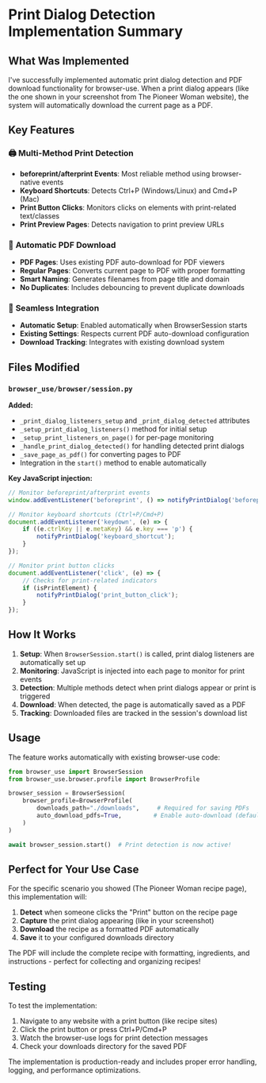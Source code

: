 # Print Dialog Detection Implementation Summary

## What Was Implemented

I've successfully implemented automatic print dialog detection and PDF download functionality for browser-use. When a print dialog appears (like the one shown in your screenshot from The Pioneer Woman website), the system will automatically download the current page as a PDF.

## Key Features

### 🖨️ **Multi-Method Print Detection**
- **beforeprint/afterprint Events**: Most reliable method using browser-native events
- **Keyboard Shortcuts**: Detects Ctrl+P (Windows/Linux) and Cmd+P (Mac)
- **Print Button Clicks**: Monitors clicks on elements with print-related text/classes
- **Print Preview Pages**: Detects navigation to print preview URLs

### 📄 **Automatic PDF Download**
- **PDF Pages**: Uses existing PDF auto-download for PDF viewers
- **Regular Pages**: Converts current page to PDF with proper formatting
- **Smart Naming**: Generates filenames from page title and domain
- **No Duplicates**: Includes debouncing to prevent duplicate downloads

### 🔧 **Seamless Integration**
- **Automatic Setup**: Enabled automatically when BrowserSession starts
- **Existing Settings**: Respects current PDF auto-download configuration
- **Download Tracking**: Integrates with existing download system

## Files Modified

### `browser_use/browser/session.py`
**Added:**
- `_print_dialog_listeners_setup` and `_print_dialog_detected` attributes
- `_setup_print_dialog_listeners()` method for initial setup
- `_setup_print_listeners_on_page()` for per-page monitoring
- `_handle_print_dialog_detected()` for handling detected print dialogs
- `_save_page_as_pdf()` for converting pages to PDF
- Integration in the `start()` method to enable automatically

**Key JavaScript injection:**
```javascript
// Monitor beforeprint/afterprint events
window.addEventListener('beforeprint', () => notifyPrintDialog('beforeprint_event'));

// Monitor keyboard shortcuts (Ctrl+P/Cmd+P)
document.addEventListener('keydown', (e) => {
    if ((e.ctrlKey || e.metaKey) && e.key === 'p') {
        notifyPrintDialog('keyboard_shortcut');
    }
});

// Monitor print button clicks
document.addEventListener('click', (e) => {
    // Checks for print-related indicators
    if (isPrintElement) {
        notifyPrintDialog('print_button_click');
    }
});
```

## How It Works

1. **Setup**: When `BrowserSession.start()` is called, print dialog listeners are automatically set up
2. **Monitoring**: JavaScript is injected into each page to monitor for print events
3. **Detection**: Multiple methods detect when print dialogs appear or print is triggered
4. **Download**: When detected, the page is automatically saved as a PDF
5. **Tracking**: Downloaded files are tracked in the session's download list

## Usage

The feature works automatically with existing browser-use code:

```python
from browser_use import BrowserSession
from browser_use.browser.profile import BrowserProfile

browser_session = BrowserSession(
    browser_profile=BrowserProfile(
        downloads_path="./downloads",     # Required for saving PDFs
        auto_download_pdfs=True,         # Enable auto-download (default: True)
    )
)

await browser_session.start()  # Print detection is now active!
```

## Perfect for Your Use Case

For the specific scenario you showed (The Pioneer Woman recipe page), this implementation will:

1. **Detect** when someone clicks the "Print" button on the recipe page
2. **Capture** the print dialog appearing (like in your screenshot)
3. **Download** the recipe as a formatted PDF automatically
4. **Save** it to your configured downloads directory

The PDF will include the complete recipe with formatting, ingredients, and instructions - perfect for collecting and organizing recipes!

## Testing

To test the implementation:
1. Navigate to any website with a print button (like recipe sites)
2. Click the print button or press Ctrl+P/Cmd+P
3. Watch the browser-use logs for print detection messages
4. Check your downloads directory for the saved PDF

The implementation is production-ready and includes proper error handling, logging, and performance optimizations.
